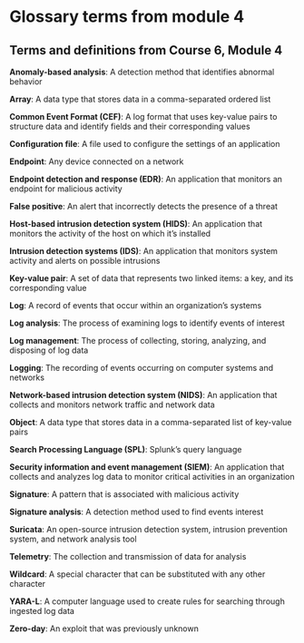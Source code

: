 # Glossary terms from module 4

## Terms and definitions from Course 6, Module 4

**Anomaly-based analysis**: A detection method that identifies abnormal behavior 

**Array**: A data type that stores data in a comma-separated ordered list

**Common Event Format (CEF)**: A log format that uses key-value pairs to structure data and identify fields and their corresponding values

**Configuration file**: A file used to configure the settings of an application

**Endpoint**: Any device connected on a network

**Endpoint detection and response (EDR)**: An application that monitors an endpoint for malicious activity

**False positive**: An alert that incorrectly detects the presence of a threat

**Host-based intrusion detection system (HIDS)**: An application that monitors the activity of the host on which it’s installed 

**Intrusion detection systems (IDS)**: An application that monitors system activity and alerts on possible intrusions

**Key-value pair**: A set of data that represents two linked items: a key, and its corresponding value

**Log**: A record of events that occur within an organization’s systems

**Log analysis**: The process of examining logs to identify events of interest 

**Log management**: The process of collecting, storing, analyzing, and disposing of log data

**Logging**: The recording of events occurring on computer systems and networks

**Network-based intrusion detection system (NIDS)**: An application that collects and monitors network traffic and network data

**Object**: A data type that stores data in a comma-separated list of key-value pairs

**Search Processing Language (SPL)**: Splunk’s query language

**Security information and event management (SIEM)**: An application that collects and analyzes log data to monitor critical activities in an organization 

**Signature**: A pattern that is associated with malicious activity

**Signature analysis**: A detection method used to find events interest

**Suricata**: An open-source intrusion detection system, intrusion prevention system, and network analysis tool

**Telemetry**: The collection and transmission of data for analysis

**Wildcard**: A special character that can be substituted with any other character

**YARA-L**: A computer language used to create rules for searching through ingested log data

**Zero-day**: An exploit that was previously unknown
